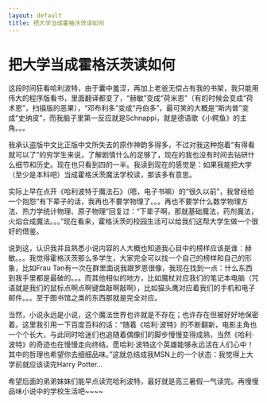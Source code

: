 ```yaml
---
layout: default
title: 把大学当成霍格沃茨读如何
---
```

# 把大学当成霍格沃茨读如何
这段时间狂看哈利波特，由于囊中羞涩，再加上老爸无偿占有我的书架，我只能用伟大的程序版看书，里面翻译都变了，“赫敏”变成“荷米恩”（有的时候会变成“荷术恩”，扫描版的恶果），“邓布利多”变成“丹伯多”，最可笑的大概是“斯内普”变成“史纳皮”，而我脑子里第一反应就是Schnappi，就是德语歌《小鳄鱼》的主角。。。

我承认盗版中文比正版中文所失去的原作神韵多得多，不过对我这种抱着“有得看就可以了”的穷学生来说，了解剧情什么的足够了，现在的我也没有时间去钻研什么细节和历史。现在也只看到四的一半。我读到现在的感觉是：如果我能把大学（至少是本科吧）当成霍格沃茨魔法学校读，那该多有意思。

实际上早在点开《哈利波特于魔法石》（嗯，电子书嘛）的“很久以前”，我曾经给一个抱怨“有下辈子的话，我再也不要学物理了。。。再也不要学什么数学物理方法、热力学统计物理、原子物理”回复过：“下辈子啊，那就基础魔法，药剂魔法，火焰合成魔法。。。”现在看来，霍格沃茨的校园生活可以给我们这帮大学生做一个很好的借鉴。

说到这，认识我并且熟悉小说内容的人大概也知道我心目中的榜样应该是谁：赫敏。。。我觉得霍格沃茨那么多学生，大家完全可以找一个自己的榜样和自己的形象，比如Frau Tan有一次在群里面说我跟罗恩很像，我现在找到一点：什么东西到我手里都是最破的。。。而其他相似的地方，比如魔杖对应我们的笔记本电脑（咒语就是我们的鼠标点啊点啊键盘敲啊敲啊），比如猫头鹰对应着我们的手机和电子邮件。。。至于图书馆之类的东西那就是完全对应。

当然，小说永远是小说，这个魔法世界也许就是不存在；也许存在但被好好地保密着。这里我引用一下百度百科的话：“随着《哈利·波特》的不断翻新，电影主角也一个个长大，与此同时哈迷们也追随着偶像们的脚步慢慢变得成熟，当然《哈利·波特》的奇迹也在慢慢走向终结。愿哈利·波特这个英雄能够永远活在人们心中！其中的哲理也希望你去细细品味。”这就总结成我MSN上的一个状态：我觉得上大学前就应该读完Harry Potter...

希望后面的弟弟妹妹们能早点读完哈利波特，最好就是高三暑假一气读完。再慢慢品味小说中的学校生活吧~~~~
